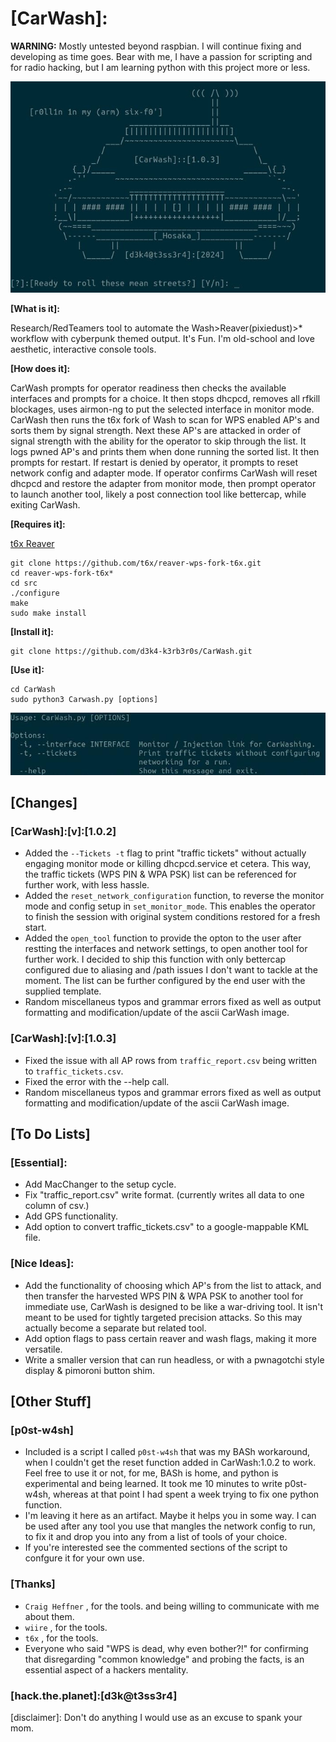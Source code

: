 # [CarWash]:
**WARNING:** Mostly untested beyond raspbian.  I will continue fixing and developing as time goes. Bear with me, I have a passion for scripting and for radio hacking,
but I am learning python with this project more or less. 

![carwashcar](ascii_car.jpg)

**[What is it]:**

Research/RedTeamers tool to automate the Wash>Reaver(pixiedust)>* workflow with cyberpunk themed output. It's Fun. I'm old-school and love aesthetic, interactive console tools. 

**[How does it]:**

CarWash prompts for operator readiness then checks the available interfaces and prompts for a choice. It then stops dhcpcd, removes all rfkill blockages, uses airmon-ng to put the selected interface in monitor mode. CarWash then runs the t6x fork of Wash to scan for WPS enabled AP's and sorts them by signal strength. Next these AP's are attacked in order of signal strength with the ability for the operator to skip through the list. It logs pwned AP's and prints them when done running the sorted list. It then prompts for restart. If restart is denied by operator, it prompts to reset network config and adapter mode. If operator confirms CarWash will reset dhcpcd and restore the adapter from monitor mode, then prompt operator to launch another tool, likely a post connection tool like bettercap, while exiting CarWash. 

**[Requires it]:**

[t6x Reaver](https://github.com/t6x/reaver-wps-fork-t6x)
  ```
  git clone https://github.com/t6x/reaver-wps-fork-t6x.git
  cd reaver-wps-fork-t6x*
  cd src
  ./configure
  make
  sudo make install
  ```

**[Install it]:**
  ```
  git clone https://github.com/d3k4-k3rb3r0s/CarWash.git
  ```
**[Use it]:**
  ```
  cd CarWash
  sudo python3 Carwash.py [options]
  ```
![usage](carwash_usage.jpg)



## [Changes]
### [CarWash]:[v]:[1.0.2]
  - Added the `--Tickets -t` flag to print "traffic tickets" without actually engaging monitor mode or killing dhcpcd.service et cetera. This way, the traffic tickets 
    (WPS PIN & WPA PSK) list can be referenced for further work, with less hassle.
  - Added the `reset_network_configuration` function, to reverse the monitor mode and config setup in `set_monitor_mode`. This enables the operator to finish the session with original system conditions restored for a fresh start.
  - Added the `open_tool` function to provide the opton to the user after restting the interfaces and network settings, to open another tool for further work. I decided to ship this function with only bettercap configured due to aliasing and /path issues I don't want to tackle at the moment.  The list can be further configured by the end user with the supplied template.
  - Random miscellaneus typos and grammar errors fixed as well as output formatting and modification/update of the ascii CarWash image.
### [CarWash]:[v]:[1.0.3]
  - Fixed the issue with all AP rows from `traffic_report.csv` being written to `traffic_tickets.csv`.
  - Fixed the error with the --help call.
  - Random miscellaneus typos and grammar errors fixed as well as output formatting and modification/update of the ascii CarWash image.


## [To Do Lists]

### [Essential]:
 - Add MacChanger to the setup cycle.
 - Fix "traffic_report.csv" write format. (currently writes all data to one column of csv.)
 - Add GPS functionality.
 - Add option to convert traffic_tickets.csv" to a google-mappable KML file.
  
### [Nice Ideas]:
 - Add the functionality of choosing which AP's from the list to attack, and then transfer the harvested WPS PIN & WPA PSK to another tool for immediate use, CarWash is 
   designed to be like a war-driving tool. It isn't meant to be used for tightly targeted precision attacks. So this may actually become a separate but related tool.
 - Add option flags to pass certain reaver and wash flags, making it more versatile.
 - Write a smaller version that can run headless, or with a pwnagotchi style display & pimoroni button shim.


## [Other Stuff]

### [p0st-w4sh]
 - Included is a script I called `p0st-w4sh` that was my BASh workaround, when I couldn't get the reset function added in CarWash:1.0.2 to work. Feel free to use it or       not, for me, BASh is home, and python is experimental and being learned. It took me 10 minutes to write p0st-w4sh, whereas at that point I had spent a week trying to      fix one python function.
 - I'm leaving it here as an artifact. Maybe it helps you in some way. I can be used after any tool you use that mangles the network config to run, to fix it and drop you    into any from a list of tools of your choice. 
 - If you're interested see the commented sections of the script to confgure it for your own use.

### [Thanks]
- `Craig Heffner` , for the tools. and being willing to communicate with me about them. 
- `wiire` , for the tools.
- `t6x` , for the tools.
- Everyone who said "WPS is dead, why even bother?!" for confirming that disregarding "common knowledge" and probing the facts, is an essential aspect of a hackers mentality.


### [hack.the.planet]:[d3k@t3ss3r4]
[disclaimer]: Don't do anything I would use as an excuse to spank your mom.
